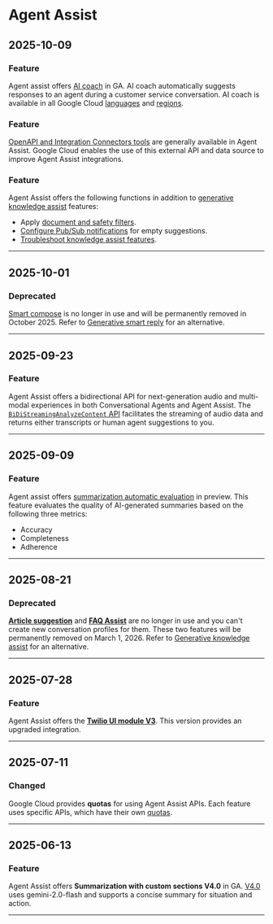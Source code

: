# Agent Assist

## 2025-10-09

### Feature

Agent assist offers [AI coach](https://cloud.google.com/agent-assist/docs/ai-coach-overview) in GA. AI coach automatically suggests responses to an agent during a customer service conversation. AI coach is available in all Google Cloud [languages](https://cloud.google.com/agent-assist/docs/languages) and [regions](https://cloud.google.com/agent-assist/docs/regionalization).

### Feature

[OpenAPI and Integration Connectors tools](https://cloud.google.com/agent-assist/docs/tools) are generally available in Agent Assist. Google Cloud enables the use of this external API and data source to improve Agent Assist integrations.

### Feature

Agent Assist offers the following functions in addition to [generative knowledge assist](https://cloud.google.com/agent-assist/docs/generative-knowledge-assist) features:

* Apply [document and safety filters](https://cloud.google.com/agent-assist/docs/ka-filters).
* [Configure Pub/Sub notifications](https://cloud.google.com/agent-assist/docs/pubsub-notifications) for empty suggestions.
* [Troubleshoot knowledge assist features](https://cloud.google.com/agent-assist/docs/troubleshoot-ka).

---
## 2025-10-01

### Deprecated

[Smart compose](https://cloud.google.com/agent-assist/priv/docs/smart-compose) is no longer in use and will be permanently removed in October 2025. Refer to [Generative smart reply](https://cloud.google.com/agent-assist/priv/docs/generative-smart-reply) for an alternative.

---
## 2025-09-23

### Feature

Agent Assist offers a bidirectional API for next-generation audio and multi-modal experiences in both Conversational Agents and Agent Assist. The [`BiDiStreamingAnalyzeContent` API](https://cloud.google.com/agent-assist/docs/bidi-stream-api) facilitates the streaming of audio data and returns either transcripts or human agent suggestions to you.

---
## 2025-09-09

### Feature

Agent assist offers [summarization automatic evaluation](https://cloud.google.com/agent-assist/docs/summarization-autoeval-guide) in preview. This feature evaluates the quality of AI-generated summaries based on the following three metrics:

* Accuracy
* Completeness
* Adherence

---
## 2025-08-21

### Deprecated

[**Article suggestion**](https://cloud.google.com/agent-assist/docs/article-suggestion) and [**FAQ Assist**](https://cloud.google.com/agent-assist/docs/faq) are no longer in use and you can't create new conversation profiles for them. These two features will be permanently removed on March 1, 2026. Refer to [Generative knowledge assist](https://cloud.google.com/agent-assist/docs/generative-knowledge-assist) for an alternative.

---
## 2025-07-28

### Feature

Agent Assist offers the **[Twilio UI module V3](https://cloud.google.com/agent-assist/docs/twilio)**. This version provides an upgraded integration.

---
## 2025-07-11

### Changed

Google Cloud provides **quotas** for using Agent Assist APIs. Each feature uses specific APIs, which have their own [quotas](https://cloud.google.com/agent-assist/docs/quotas).

---
## 2025-06-13

### Feature

Agent Assist offers **Summarization with custom sections V4.0** in GA. [V4.0](https://cloud.google.com/agent-assist/docs/summarization-with-custom-sections) uses gemini-2.0-flash and supports a concise summary for situation and action.

---
